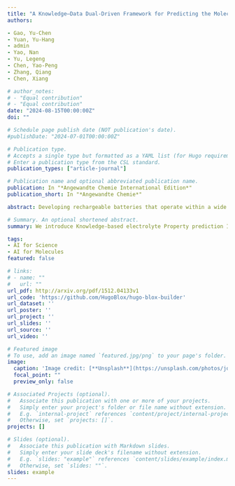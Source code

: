 ```yaml
---
title: "A Knowledge–Data Dual‐Driven Framework for Predicting the Molecular Properties of Rechargeable Battery Electrolytes"
authors:

- Gao, Yu-Chen 
- Yuan, Yu-Hang 
- admin 
- Yao, Nan
- Yu, Legeng 
- Chen, Yao-Peng 
- Zhang, Qiang 
- Chen, Xiang

# author_notes:
# - "Equal contribution"
# - "Equal contribution"
date: "2024-08-15T00:00:00Z"
doi: ""

# Schedule page publish date (NOT publication's date).
#publishDate: "2024-07-01T00:00:00Z"

# Publication type.
# Accepts a single type but formatted as a YAML list (for Hugo requirements).
# Enter a publication type from the CSL standard.
publication_types: ["article-journal"]

# Publication name and optional abbreviated publication name.
publication: In "*Angewandte Chemie International Edition*"
publication_short: In "*Angewandte Chemie*"

abstract: Developing rechargeable batteries that operate within a wide temperature range and possess high safety has become necessary with increasing demands. Rapid and accurate assessment of the melting points (MPs), boiling points (BPs), and flash points (FPs) of electrolyte molecules is essential for expediting battery development. Herein, we introduce Knowledge-based electrolyte Property prediction Integration (KPI), a knowledge–data dual-driven framework for molecular property prediction of electrolytes. Initially, the KPI collects molecular structures and properties, and then automatically organizes them into structured datasets. Subsequently, interpretable machine learning further explores the structure–property relationships of molecules from a microscopic perspective. Finally, by embedding the discovered knowledge into property prediction models, the KPI achieved very low mean absolute errors of 10.4, 4.6, and 4.8 K for MP, BP, and FP predictions, respectively. The KPI reached state-of-the-art results in 18 out of 20 datasets. Utilizing molecular neighbor search and high-throughput screening, 15 and 14 promising molecules, with and without Chemical Abstracts Service Registry Number, respectively, were predicted for wide-temperature-range and high-safety batteries. The KPI not only accurately predicts molecular properties and deepens the understanding of structure–property relationships but also serves as an efficient framework for integrating artificial intelligence and  domain knowledge.

# Summary. An optional shortened abstract.
summary: We introduce Knowledge-based electrolyte Property prediction Integration (KPI), a knowledge–data dual-driven framework for molecular property prediction of electrolytes. Initially, the KPI collects molecular structures and properties, and then automatically organizes them into structured datasets.

tags:
- AI for Science
- AI for Molecules
featured: false

# links:
# - name: ""
#   url: ""
url_pdf: http://arxiv.org/pdf/1512.04133v1
url_code: 'https://github.com/HugoBlox/hugo-blox-builder'
url_dataset: ''
url_poster: ''
url_project: ''
url_slides: ''
url_source: ''
url_video: ''

# Featured image
# To use, add an image named `featured.jpg/png` to your page's folder. 
image:
  caption: 'Image credit: [**Unsplash**](https://unsplash.com/photos/jdD8gXaTZsc)'
  focal_point: ""
  preview_only: false

# Associated Projects (optional).
#   Associate this publication with one or more of your projects.
#   Simply enter your project's folder or file name without extension.
#   E.g. `internal-project` references `content/project/internal-project/index.md`.
#   Otherwise, set `projects: []`.
projects: []

# Slides (optional).
#   Associate this publication with Markdown slides.
#   Simply enter your slide deck's filename without extension.
#   E.g. `slides: "example"` references `content/slides/example/index.md`.
#   Otherwise, set `slides: ""`.
slides: example
---
```


<!-- {{% callout note %}}
Click the *Cite* button above to demo the feature to enable visitors to import publication metadata into their reference management software.
{{% /callout %}}

{{% callout note %}}
Create your slides in Markdown - click the *Slides* button to check out the example.
{{% /callout %}}

Add the publication's **full text** or **supplementary notes** here. You can use rich formatting such as including [code, math, and images](https://docs.hugoblox.com/content/writing-markdown-latex/). -->
